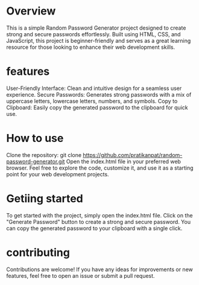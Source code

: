 # Overview
This is a simple Random Password Generator project designed to create strong and secure passwords effortlessly. Built using HTML, CSS, and JavaScript, this project is beginner-friendly and serves as a great learning resource for those looking to enhance their web development skills.
# features
User-Friendly Interface: Clean and intuitive design for a seamless user experience.
Secure Passwords: Generates strong passwords with a mix of uppercase letters, lowercase letters, numbers, and symbols.
Copy to Clipboard: Easily copy the generated password to the clipboard for quick use.
# How to use
Clone the repository: git clone https://github.com/pratikanpat/random-password-generator.git
Open the index.html file in your preferred web browser.
Feel free to explore the code, customize it, and use it as a starting point for your web development projects.
# Getiing started
To get started with the project, simply open the index.html file. Click on the "Generate Password" button to create a strong and secure password. You can copy the generated password to your clipboard with a single click.
# contributing
Contributions are welcome! If you have any ideas for improvements or new features, feel free to open an issue or submit a pull request.

